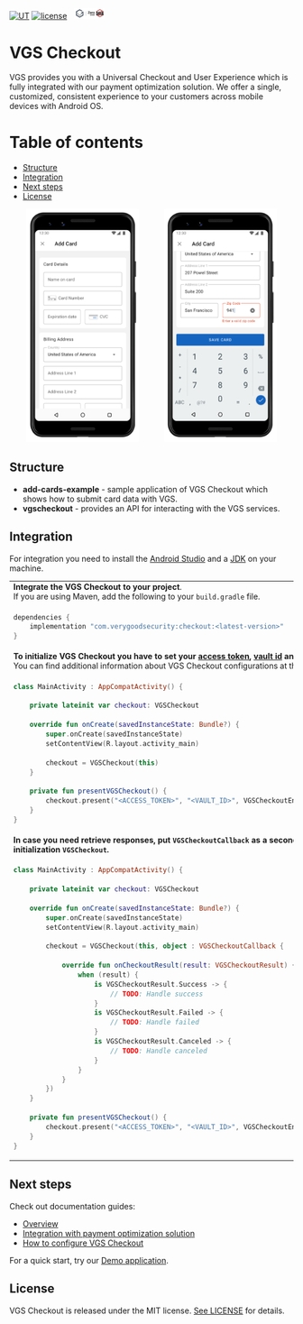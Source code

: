 [![UT](https://img.shields.io/badge/Unit_Test-pass-green)]()
[![license](https://img.shields.io/badge/License-MIT-green.svg)](https://github.com/verygoodsecurity/vgs-collect-android/blob/master/LICENSE)
<img src="./img/ZeroDataLogo.png" width="55" hspace="8">


# VGS Checkout

VGS provides you with a Universal Checkout and User Experience which is fully integrated with our payment optimization solution. 
We offer a single, customized, consistent experience to your customers across mobile devices with Android OS. 


Table of contents
=================

<!--ts-->
   * [Structure](#structure)
   * [Integration](#integration)
   * [Next steps](#next-steps)
   * [License](#license)
<!--te-->

<p align="center">
<img src="/img/add-card-android.png" width="200" alt="VGS Checkout States" hspace="20">
<img src="/img/add-card-android-2.png" width="200" alt="VGS Checkout Response" hspace="20">
</p>



## Structure
* **add-cards-example** - sample application of VGS Checkout which shows how to submit card data with VGS.
* **vgscheckout** - provides an API for interacting with the VGS services.


## Integration
For integration you need to install the [Android Studio](http://developer.android.com/sdk/index.html) and a [JDK](http://www.oracle.com/technetwork/java/javase/downloads/jdk8-downloads-2133151.html) on your machine.






<table>
  <tr>
    <td colspan="2">
      <b>Integrate the VGS Checkout to your project</b>. <br/>
      If you are using Maven, add the following to your <code>build.gradle</code> file.
    </td>
  </tr>
  <tr>
    <td colspan="2">

```gradle
dependencies {
    implementation "com.verygoodsecurity:checkout:<latest-version>"
}
```
  </td>
  </tr>

      
      

  <tr>
    <td>
      <b> To initialize VGS Checkout you have to set your <a href="https://www.verygoodsecurity.com/docs/payment-optimization/orchestration/api/authentication/">access token</a>, <a href="https://www.verygoodsecurity.com/docs/terminology/nomenclature#vault">vault id</a> and <a href="https://www.verygoodsecurity.com/docs/getting-started/going-live#sandbox-vs-live">environment</a> type.</b>
      </br>You can find additional information about VGS Checkout configurations at the following <a href="https://www.verygoodsecurity.com/docs/payment-optimization/checkout/android-sdk/configuration/">section</a>.
    </td>
<!--      <th rowspan="2"><img src="/img/vgs-field-setup-state.gif"></th> -->
  </tr>
  <tr>
    <td>

```kotlin
class MainActivity : AppCompatActivity() {

    private lateinit var checkout: VGSCheckout

    override fun onCreate(savedInstanceState: Bundle?) {
        super.onCreate(savedInstanceState)
        setContentView(R.layout.activity_main)

        checkout = VGSCheckout(this)
    }

    private fun presentVGSCheckout() {
        checkout.present("<ACCESS_TOKEN>", "<VAULT_ID>", VGSCheckoutEnvironment.Sandbox())
    }
}
```
  </td>
  </tr>




  <tr>
    <td> 
      <b> In case you need retrieve responses, put <code>VGSCheckoutCallback</code> as a second parameter during initialization <code>VGSCheckout</code>.      
    </td>
<!--      <th rowspan="2"><img src="/img/vgs-response-state.gif"></th> -->
  </tr>
  <tr>
    <td>

```kotlin
class MainActivity : AppCompatActivity() {

    private lateinit var checkout: VGSCheckout

    override fun onCreate(savedInstanceState: Bundle?) {
        super.onCreate(savedInstanceState)
        setContentView(R.layout.activity_main)

        checkout = VGSCheckout(this, object : VGSCheckoutCallback {

            override fun onCheckoutResult(result: VGSCheckoutResult) {
                when (result) {
                    is VGSCheckoutResult.Success -> {
                        // TODO: Handle success
                    }
                    is VGSCheckoutResult.Failed -> {
                        // TODO: Handle failed
                    }
                    is VGSCheckoutResult.Canceled -> {
                        // TODO: Handle canceled
                    }
                }
            }
        })
    }

    private fun presentVGSCheckout() {
        checkout.present("<ACCESS_TOKEN>", "<VAULT_ID>", VGSCheckoutEnvironment.Sandbox())
    }
}
```
  </td>
  </tr>

</table>








## Next steps
Check out documentation guides:
-  <a href="https://www.verygoodsecurity.com/docs/payment-optimization/checkout/android-sdk">Overview</a>
-  <a href="https://www.verygoodsecurity.com/docs/payment-optimization/checkout/android-sdk/integration">Integration with payment optimization solution</a>
-  <a href="https://www.verygoodsecurity.com/docs/payment-optimization/checkout/android-sdk/configuration">How to configure VGS Checkout</a>

For a quick start, try our <a href="https://github.com/vgs-samples/vgs-checkout-android">Demo application</a>.


## License
VGS Checkout is released under the MIT license. [See LICENSE](https://github.com/verygoodsecurity/vgs-checkout-android/blob/master/LICENSE) for details.
